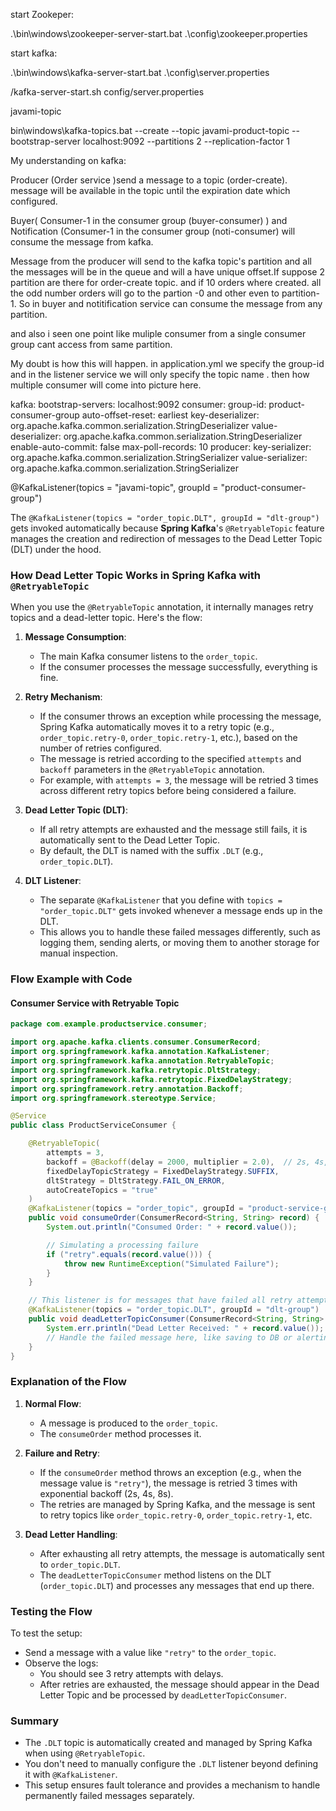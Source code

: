 start Zookeper:

.\bin\windows\zookeeper-server-start.bat .\config\zookeeper.properties


start kafka:

.\bin\windows\kafka-server-start.bat .\config\server.properties


/kafka-server-start.sh config/server.properties


javami-topic


bin\windows\kafka-topics.bat --create --topic javami-product-topic --bootstrap-server localhost:9092 --partitions 2 --replication-factor 1


My understanding on kafka:

Producer (Order service )send a message to  a topic (order-create). message will be available in the topic until the expiration date which configured.

Buyer( Consumer-1 in the consumer group (buyer-consumer) ) and Notification (Consumer-1 in the consumer group (noti-consumer) will consume the message from kafka.

Message from the producer will send to the kafka topic's partition and all the messages will be in the queue and will a have unique offset.If suppose 2 partition are there for order-create topic. and if 10 orders where created. all the odd number orders will go to the partion -0 and other even to partition-1. So in buyer and notitification service can consume the message from any partition.

and also i seen one point like muliple consumer from a single consumer group cant access from same partition.

My doubt is how this will happen. in application.yml we specify the group-id and in the listener service we will only specify the topic name . then how multiple consumer will come into picture here.


kafka:
    bootstrap-servers: localhost:9092
    consumer:
      group-id: product-consumer-group
      auto-offset-reset: earliest
      key-deserializer: org.apache.kafka.common.serialization.StringDeserializer
      value-deserializer: org.apache.kafka.common.serialization.StringDeserializer
      enable-auto-commit: false
      max-poll-records: 10
    producer:
      key-serializer: org.apache.kafka.common.serialization.StringSerializer
      value-serializer: org.apache.kafka.common.serialization.StringSerializer

@KafkaListener(topics = "javami-topic", groupId = "product-consumer-group")



The `@KafkaListener(topics = "order_topic.DLT", groupId = "dlt-group")` gets invoked automatically because **Spring Kafka**'s `@RetryableTopic` feature manages the creation and redirection of messages to the Dead Letter Topic (DLT) under the hood.

### **How Dead Letter Topic Works in Spring Kafka with `@RetryableTopic`**

When you use the `@RetryableTopic` annotation, it internally manages retry topics and a dead-letter topic. Here's the flow:

1. **Message Consumption**:
   - The main Kafka consumer listens to the `order_topic`.
   - If the consumer processes the message successfully, everything is fine.

2. **Retry Mechanism**:
   - If the consumer throws an exception while processing the message, Spring Kafka automatically moves it to a retry topic (e.g., `order_topic.retry-0`, `order_topic.retry-1`, etc.), based on the number of retries configured.
   - The message is retried according to the specified `attempts` and `backoff` parameters in the `@RetryableTopic` annotation.
   - For example, with `attempts = 3`, the message will be retried 3 times across different retry topics before being considered a failure.

3. **Dead Letter Topic (DLT)**:
   - If all retry attempts are exhausted and the message still fails, it is automatically sent to the Dead Letter Topic.
   - By default, the DLT is named with the suffix `.DLT` (e.g., `order_topic.DLT`).

4. **DLT Listener**:
   - The separate `@KafkaListener` that you define with `topics = "order_topic.DLT"` gets invoked whenever a message ends up in the DLT.
   - This allows you to handle these failed messages differently, such as logging them, sending alerts, or moving them to another storage for manual inspection.

### **Flow Example with Code**

#### **Consumer Service with Retryable Topic**

```java
package com.example.productservice.consumer;

import org.apache.kafka.clients.consumer.ConsumerRecord;
import org.springframework.kafka.annotation.KafkaListener;
import org.springframework.kafka.annotation.RetryableTopic;
import org.springframework.kafka.retrytopic.DltStrategy;
import org.springframework.kafka.retrytopic.FixedDelayStrategy;
import org.springframework.retry.annotation.Backoff;
import org.springframework.stereotype.Service;

@Service
public class ProductServiceConsumer {

    @RetryableTopic(
        attempts = 3,
        backoff = @Backoff(delay = 2000, multiplier = 2.0),  // 2s, 4s, 8s delay between retries
        fixedDelayTopicStrategy = FixedDelayStrategy.SUFFIX,
        dltStrategy = DltStrategy.FAIL_ON_ERROR,
        autoCreateTopics = "true"
    )
    @KafkaListener(topics = "order_topic", groupId = "product-service-group")
    public void consumeOrder(ConsumerRecord<String, String> record) {
        System.out.println("Consumed Order: " + record.value());

        // Simulating a processing failure
        if ("retry".equals(record.value())) {
            throw new RuntimeException("Simulated Failure");
        }
    }

    // This listener is for messages that have failed all retry attempts
    @KafkaListener(topics = "order_topic.DLT", groupId = "dlt-group")
    public void deadLetterTopicConsumer(ConsumerRecord<String, String> record) {
        System.err.println("Dead Letter Received: " + record.value());
        // Handle the failed message here, like saving to DB or alerting
    }
}
```

### **Explanation of the Flow**
1. **Normal Flow**:
   - A message is produced to the `order_topic`.
   - The `consumeOrder` method processes it.
   
2. **Failure and Retry**:
   - If the `consumeOrder` method throws an exception (e.g., when the message value is `"retry"`), the message is retried 3 times with exponential backoff (2s, 4s, 8s).
   - The retries are managed by Spring Kafka, and the message is sent to retry topics like `order_topic.retry-0`, `order_topic.retry-1`, etc.

3. **Dead Letter Handling**:
   - After exhausting all retry attempts, the message is automatically sent to `order_topic.DLT`.
   - The `deadLetterTopicConsumer` method listens on the DLT (`order_topic.DLT`) and processes any messages that end up there.

### **Testing the Flow**
To test the setup:
- Send a message with a value like `"retry"` to the `order_topic`.
- Observe the logs:
  - You should see 3 retry attempts with delays.
  - After retries are exhausted, the message should appear in the Dead Letter Topic and be processed by `deadLetterTopicConsumer`.

### **Summary**
- The `.DLT` topic is automatically created and managed by Spring Kafka when using `@RetryableTopic`.
- You don't need to manually configure the `.DLT` listener beyond defining it with `@KafkaListener`.
- This setup ensures fault tolerance and provides a mechanism to handle permanently failed messages separately.
